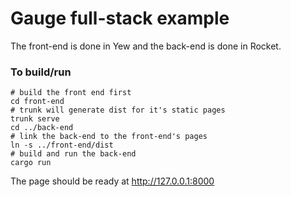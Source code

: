 # Gauge full-stack example

The front-end is done in Yew and the back-end is done in Rocket.

### To build/run

```command
# build the front end first
cd front-end
# trunk will generate dist for it's static pages
trunk serve
cd ../back-end
# link the back-end to the front-end's pages
ln -s ../front-end/dist
# build and run the back-end
cargo run
```

The page should be ready at http://127.0.0.1:8000

